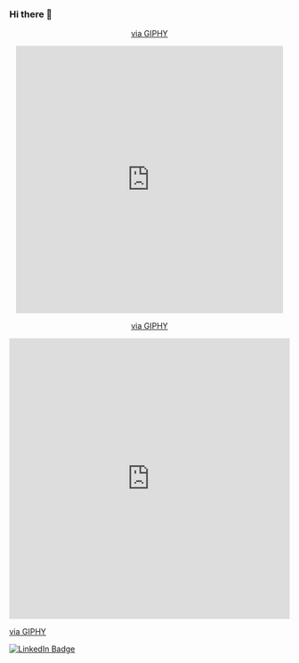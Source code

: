### Hi there 👋

<!--
**andrewhamilton0/andrewhamilton0** is a ✨ _special_ ✨ repository because its `README.md` (this file) appears on your GitHub profile.

Here are some ideas to get you started:

- 🔭 I’m currently working on ...
- 🌱 I’m currently learning ...
- 👯 I’m looking to collaborate on ...
- 🤔 I’m looking for help with ...
- 💬 Ask me about ...
- 📫 How to reach me: ...
- 😄 Pronouns: ...
- ⚡ Fun fact: ...
-->

<div id="header" align="center">
  <imgsrc="https://giphy.com/embed/j7k6JOp8LufhXspVfu" width="480" height="480" frameBorder="0" class="giphy-embed" allowFullScreen></iframe><p><a href="https://giphy.com/gifs/PudgyMemez-work-digital-phone-j7k6JOp8LufhXspVfu">via GIPHY</a></p>
</div>

<div id="header1" align="center">
<iframe src="https://giphy.com/embed/j7k6JOp8LufhXspVfu" width="480" height="480" frameBorder="0" class="giphy-embed" allowFullScreen></iframe><p><a href="https://giphy.com/gifs/PudgyMemez-work-digital-phone-j7k6JOp8LufhXspVfu">via GIPHY</a></p>
</div>

<div style="width:100%;height:0;padding-bottom:100%;position:relative;"><iframe src="https://giphy.com/embed/j7k6JOp8LufhXspVfu" width="100%" height="100%" style="position:absolute" frameBorder="0" class="giphy-embed" allowFullScreen></iframe></div><p><a href="https://giphy.com/gifs/PudgyMemez-work-digital-phone-j7k6JOp8LufhXspVfu">via GIPHY</a></p>

<div id="badges">
  <a href="https://www.linkedin.com/in/andrew-hamilton-37bb8516b">
    <img src="https://img.shields.io/badge/LinkedIn-blue?style=for-the-badge&logo=linkedin&logoColor=white" alt="LinkedIn Badge"/>
  </a>
</div>
